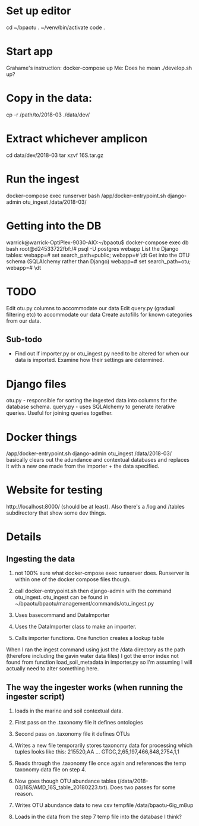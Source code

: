 
# Set up editor

cd ~/bpaotu
. ~/venv/bin/activate
code .

# Start app

Grahame's instruction: docker-compose up
Me: Does he mean ./develop.sh up?

# Copy in the data:

cp -r /path/to/2018-03 ./data/dev/

# Extract whichever amplicon

cd data/dev/2018-03
tar xzvf 16S.tar.gz

# Run the ingest

docker-compose exec runserver bash
/app/docker-entrypoint.sh django-admin otu_ingest /data/2018-03/

# Getting into the DB

warrick@warrick-OptiPlex-9030-AIO:~/bpaotu$ docker-compose exec db bash
root@d24533722fbf:/# psql -U postgres webapp
List the Django tables:
webapp=# set search_path=public;
webapp=# \dt
Get into the OTU schema (SQLAlchemy rather than Django)
webapp=# set search_path=otu;
webapp=# \dt

# TODO

Edit otu.py columns to accommodate our data
Edit query.py (gradual filtering etc) to accommodate our data
Create autofills for known categories from our data.

## Sub-todo

* Find out if importer.py or otu_ingest.py need to be altered for when our data is imported. Examine how their settings are determined.

# Django files

otu.py - responsible for sorting the ingested data into columns for the database schema.
query.py - uses SQLAlchemy to generate iterative queries. Useful for joining queries together.

# Docker things

/app/docker-entrypoint.sh django-admin otu_ingest /data/2018-03/ basically clears out the adundance and contextual databases and replaces it with a new one made from the importer + the data specified.

# Website for testing

http://localhost:8000/ (should be at least). Also there's a /log and /tables subdirectory that show some dev things.

# Details

## Ingesting the data

1. not 100% sure what docker-cmpose exec runserver does. Runserver is within one of the docker compose files though.

2. call docker-entrypoint.sh then django-admin with the command otu_ingest. otu_ingest can be found in ~/bpaotu/bpaotu/management/commands/otu_ingest.py

3. Uses basecommand and DataImporter

4. Uses the DataImporter class to make an importer.

5. Calls importer functions. One function creates a lookup table

When I ran the ingest command using just the /data directory as the path (therefore including the gavin water data files) I got the error index not found from function load_soil_metadata in importer.py so I'm assuming I will actually need to alter something here.

## The way the ingester works (when running the ingester script)

1. loads in the marine and soil contextual data.

2. First pass on the .taxonomy file it defines ontologies

3. Second pass on .taxonomy file it defines OTUs

4. Writes a new file temporarily stores taxonomy data for processing which tuples looks like this: 215520,AA ... GTGC,2,65,197,466,848,2754,1,1

5. Reads through the .taxonomy file once again and references the temp taxonomy data file on step 4.

6. Now goes though OTU abundance tables (/data/2018-03/16S/AMD_16S_table_20180223.txt). Does two passes for some reason.

7. Writes OTU abundance data to new csv tempfile /data/bpaotu-6ig_m8up

8. Loads in the data from the step 7 temp file into the database I think?